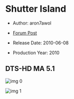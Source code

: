 # Shutter Island

* Author: aron7awol

* [Forum Post](https://www.avsforum.com/threads/bass-eq-for-filtered-movies.2995212/post-57408902)

* Release Date: 2010-06-08
* Production Year: 2010

## DTS-HD MA 5.1

![img 0](https://i.imgur.com/sAZ1o2g.jpg)

![img 1](https://i.imgur.com/BppfwJB.jpg)

